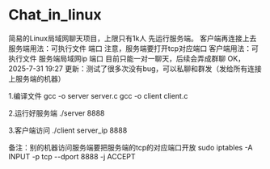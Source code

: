 # Chat_in_linux
简易的Linux局域网聊天项目，上限只有1k人
先运行服务端。
客户端再连接上去
服务端用法：可执行文件 端口
注意，服务端要打开tcp对应端口
客户端用法：可执行文件 服务端局域网ip 端口
目前只能一对一聊天，后续会弄成群聊
OK，2025-7-31   19:27
更新：测试了很多次没有bug，可以私聊和群发（发给所有连接上服务端的机器）

1.编译文件
gcc -o server server.c
gcc -o client client.c

2.运行好服务端
./server 8888

3.客户端访问
./client server_ip 8888

备注：别的机器访问服务端要把服务端的tcp的对应端口开放
sudo iptables -A INPUT -p tcp --dport 8888 -j ACCEPT

